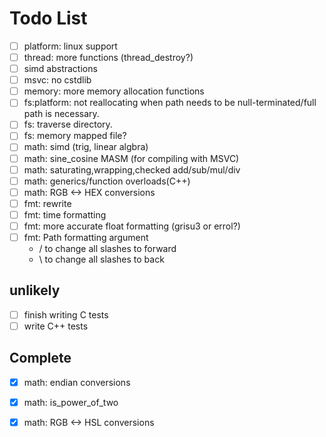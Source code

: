 # Todo List
- [ ] platform: linux support
- [ ] thread: more functions (thread_destroy?)
- [ ] simd abstractions
- [ ] msvc: no cstdlib
- [ ] memory: more memory allocation functions
- [ ] fs:platform: not reallocating when path needs to be null-terminated/full path is necessary.
- [ ] fs: traverse directory.
- [ ] fs: memory mapped file?
- [ ] math: simd (trig, linear algbra)
- [ ] math: sine_cosine MASM (for compiling with MSVC)
- [ ] math: saturating,wrapping,checked add/sub/mul/div
- [ ] math: generics/function overloads(C++)
- [ ] math: RGB <-> HEX conversions
- [ ] fmt: rewrite
- [ ] fmt: time formatting
- [ ] fmt: more accurate float formatting (grisu3 or errol?)
- [ ] fmt: Path formatting argument
    - / to change all slashes to forward
    - \ to change all slashes to back
## unlikely
- [ ] finish writing C tests
- [ ] write C++ tests
## Complete
- [x] math: endian conversions
- [x] math: is_power_of_two
- [x] math: RGB <-> HSL conversions


